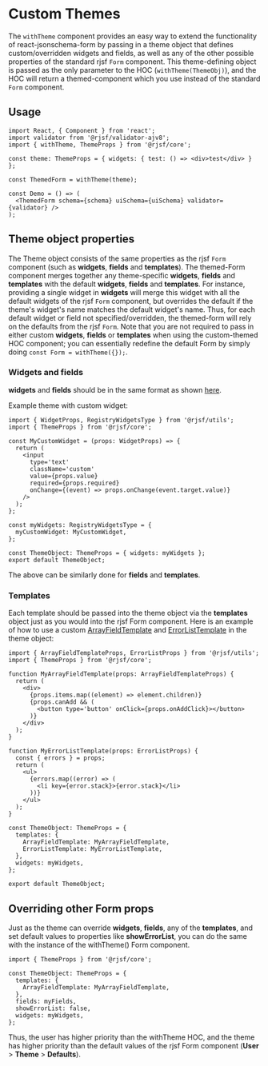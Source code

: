 # Custom Themes

The `withTheme` component provides an easy way to extend the functionality of react-jsonschema-form by passing in a theme object that defines custom/overridden widgets and fields, as well as any of the other possible properties of the standard rjsf `Form` component.
This theme-defining object is passed as the only parameter to the HOC (`withTheme(ThemeObj)`), and the HOC will return a themed-component which you use instead of the standard `Form` component.

## Usage

```tsx
import React, { Component } from 'react';
import validator from '@rjsf/validator-ajv8';
import { withTheme, ThemeProps } from '@rjsf/core';

const theme: ThemeProps = { widgets: { test: () => <div>test</div> } };

const ThemedForm = withTheme(theme);

const Demo = () => (
  <ThemedForm schema={schema} uiSchema={uiSchema} validator={validator} />
);
```

## Theme object properties

The Theme object consists of the same properties as the rjsf `Form` component (such as **widgets**, **fields** and **templates**).
The themed-Form component merges together any theme-specific **widgets**, **fields** and **templates** with the default **widgets**, **fields** and **templates**.
For instance, providing a single widget in **widgets** will merge this widget with all the default widgets of the rjsf `Form` component, but overrides the default if the theme's widget's name matches the default widget's name.
Thus, for each default widget or field not specified/overridden, the themed-form will rely on the defaults from the rjsf `Form`.
Note that you are not required to pass in either custom **widgets**, **fields** or **templates** when using the custom-themed HOC component;
you can essentially redefine the default Form by simply doing `const Form = withTheme({});`.

### Widgets and fields

**widgets** and **fields** should be in the same format as shown [here](/advanced-customization/#custom-widgets-and-fields).

Example theme with custom widget:

```tsx
import { WidgetProps, RegistryWidgetsType } from '@rjsf/utils';
import { ThemeProps } from '@rjsf/core';

const MyCustomWidget = (props: WidgetProps) => {
  return (
    <input
      type='text'
      className='custom'
      value={props.value}
      required={props.required}
      onChange={(event) => props.onChange(event.target.value)}
    />
  );
};

const myWidgets: RegistryWidgetsType = {
  myCustomWidget: MyCustomWidget,
};

const ThemeObject: ThemeProps = { widgets: myWidgets };
export default ThemeObject;
```

The above can be similarly done for **fields** and **templates**.

### Templates

Each template should be passed into the theme object via the **templates** object just as you would into the rjsf Form component. Here is an example of how to use a custom [ArrayFieldTemplate](/advanced-customization/#array-field-template) and [ErrorListTemplate](/advanced-customization/#error-list-template) in the theme object:

```tsx
import { ArrayFieldTemplateProps, ErrorListProps } from '@rjsf/utils';
import { ThemeProps } from '@rjsf/core';

function MyArrayFieldTemplate(props: ArrayFieldTemplateProps) {
  return (
    <div>
      {props.items.map((element) => element.children)}
      {props.canAdd && (
        <button type='button' onClick={props.onAddClick}></button>
      )}
    </div>
  );
}

function MyErrorListTemplate(props: ErrorListProps) {
  const { errors } = props;
  return (
    <ul>
      {errors.map((error) => (
        <li key={error.stack}>{error.stack}</li>
      ))}
    </ul>
  );
}

const ThemeObject: ThemeProps = {
  templates: {
    ArrayFieldTemplate: MyArrayFieldTemplate,
    ErrorListTemplate: MyErrorListTemplate,
  },
  widgets: myWidgets,
};

export default ThemeObject;
```

## Overriding other Form props

Just as the theme can override **widgets**, **fields**, any of the **templates**, and set default values to properties like **showErrorList**, you can do the same with the instance of the withTheme() Form component.

```tsx
import { ThemeProps } from '@rjsf/core';

const ThemeObject: ThemeProps = {
  templates: {
    ArrayFieldTemplate: MyArrayFieldTemplate,
  },
  fields: myFields,
  showErrorList: false,
  widgets: myWidgets,
};
```

Thus, the user has higher priority than the withTheme HOC, and the theme has higher priority than the default values of the rjsf Form component (**User** > **Theme** > **Defaults**).
